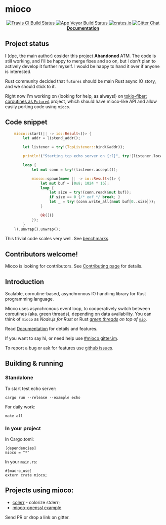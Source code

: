 # mioco

<p align="center">
  <a href="https://travis-ci.org/dpc/mioco">
      <img src="https://img.shields.io/travis/dpc/mioco/master.svg?style=flat-square" alt="Travis CI Build Status">
  </a>
  <a href="https://ci.appveyor.com/project/dpc/mioco/branch/master">
      <img src="https://ci.appveyor.com/api/projects/status/p5rjfbqw2a3pxc4o/branch/master?svg=true" alt="App Veyor Build Status">
  </a>
  <a href="https://crates.io/crates/mioco">
      <img src="http://meritbadge.herokuapp.com/mioco?style=flat-square" alt="crates.io">
  </a>
  <a href="https://gitter.im/dpc/mioco">
      <img src="https://img.shields.io/badge/GITTER-join%20chat-green.svg?style=flat-square" alt="Gitter Chat">
  </a>
  <br>
  <strong><a href="//dpc.github.io/mioco/">Documentation</a></strong>
</p>

## Project status

I (dpc, the main author) cosider this project **Abandoned** ATM. The code is still working,
and I'll be happy to merge fixes and so on, but I don't plan to actively develop it further
myself. I would be happy to hand it over if anyone is interested.

Rust community decided that `futures` should be main Rust async IO story, and we should
stick to it.

Right now I'm working on (looking for help, as always!) on
[tokio-fiber: coroutines as `Future`s](https://github.com/dpc/tokio-fiber/)
project, which should have mioco-like API and allow easily porting code using `mioco`.

## Code snippet

``` rust
    mioco::start(|| -> io::Result<()> {
        let addr = listend_addr();

        let listener = try!(TcpListener::bind(&addr));

        println!("Starting tcp echo server on {:?}", try!(listener.local_addr()));

        loop {
            let mut conn = try!(listener.accept());

            mioco::spawn(move || -> io::Result<()> {
                let mut buf = [0u8; 1024 * 16];
                loop {
                    let size = try!(conn.read(&mut buf));
                    if size == 0 {/* eof */ break; }
                    let _ = try!(conn.write_all(&mut buf[0..size]));
                }

                Ok(())
            });
        }
    }).unwrap().unwrap();
```

This trivial code scales very well. See [benchmarks](BENCHMARKS.md).

## Contributors welcome!

Mioco is looking for contributors. See
[Contributing page](https://github.com/dpc/mioco/wiki/Contributing)
for details.

## Introduction

Scalable, coroutine-based, asynchronous IO handling library for Rust
programming language.

Mioco uses asynchronous event loop, to cooperatively switch between
coroutines (aka. green threads), depending on data availability. You
can think of `mioco` as *Node.js for Rust* or Rust *[green
threads][green threads] on top of [`mio`][mio]*.

Read [Documentation](//dpc.github.io/mioco/) for details and features.

If you want to say hi, or need help use [#mioco gitter.im][mioco gitter].

To report a bug or ask for features use [github issues][issues].

[rust]: http://rust-lang.org
[mio]: //github.com/carllerche/mio
[colerr]: //github.com/dpc/colerr
[mioco gitter]: https://gitter.im/dpc/mioco
[rust user forum]: https://users.rust-lang.org/
[issues]: //github.com/dpc/mioco/issues
[green threads]: https://en.wikipedia.org/wiki/Green_threads

## Building & running

### Standalone

To start test echo server:

    cargo run --release --example echo

For daily work:

    make all

[multirust]: https://github.com/brson/multirust

### In your project

In Cargo.toml:

```
[dependencies]
mioco = "*"
```

In your `main.rs`:

```
#[macro_use]
extern crate mioco;
```

## Projects using mioco:

* [colerr][colerr] - colorize stderr;
* [mioco-openssl example](https://github.com/sp3d/mioco-openssl-example) 

Send PR or drop a link on gitter.
